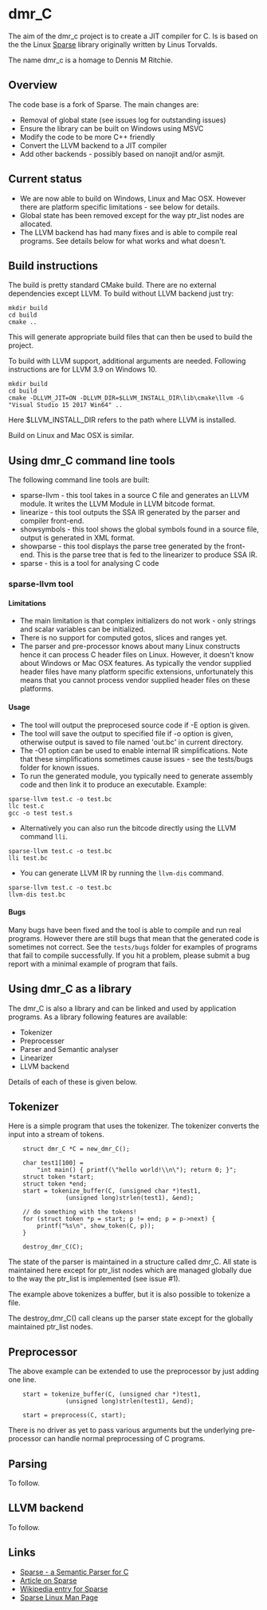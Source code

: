 # dmr_C

The aim of the dmr_c project is to create a JIT compiler for C. Is is based on the the Linux [Sparse](https://sparse.wiki.kernel.org/index.php/Main_Page) library originally written by Linus Torvalds. 

The name dmr_c is a homage to Dennis M Ritchie.

## Overview

The code base is a fork of Sparse. The main changes are:

* Removal of global state (see issues log for outstanding issues)
* Ensure the library can be built on Windows using MSVC
* Modify the code to be more C++ friendly
* Convert the LLVM backend to a JIT compiler
* Add other backends - possibly based on nanojit and/or asmjit.

## Current status

* We are now able to build on Windows, Linux and Mac OSX. However there are platform specific limitations - see below for details.
* Global state has been removed except for the way ptr_list nodes are allocated.
* The LLVM backend has had many fixes and is able to compile real programs. See details below for what works and what doesn't.

## Build instructions

The build is pretty standard CMake build. There are no external dependencies except LLVM. To build without LLVM backend just try:

```
mkdir build
cd build
cmake ..
```
This will generate appropriate build files that can then be used to build the project.

To build with LLVM support, additional arguments are needed. Following instructions are for LLVM 3.9 on Windows 10. 

```
mkdir build
cd build
cmake -DLLVM_JIT=ON -DLLVM_DIR=$LLVM_INSTALL_DIR\lib\cmake\llvm -G "Visual Studio 15 2017 Win64" ..
```

Here $LLVM_INSTALL_DIR refers to the path where LLVM is installed. 

Build on Linux and Mac OSX is similar.

## Using dmr_C command line tools

The following command line tools are built:

* sparse-llvm - this tool takes in a source C file and generates an LLVM module. It writes the LLVM Module in LLVM bitcode format.
* linearize - this tool outputs the SSA IR generated by the parser and compiler front-end.
* showsymbols - this tool shows the global symbols found in a source file, output is generated in XML format.
* showparse - this tool displays the parse tree generated by the front-end. This is the parse tree that is fed to the linearizer to produce SSA IR.
* sparse - this is a tool for analysing C code 

### sparse-llvm tool

#### Limitations

* The main limitation is that complex initializers do not work - only strings and scalar variables can be initialized.
* There is no support for computed gotos, slices and ranges yet.
* The parser and pre-processor knows about many Linux constructs hence it can process C header files on Linux. However, it doesn't know about Windows or Mac OSX features. As typically the vendor supplied header files have many platform specific extensions, unfortunately this means that you cannot process vendor supplied header files on these platforms.

#### Usage

* The tool will output the preprocesed source code if -E option is given.
* The tool will save the output to specified file if -o option is given, otherwise output is saved to file named 'out.bc' in current directory.
* The -O1 option can be used to enable internal IR simplifications. Note that these simplifications sometimes cause issues - see the tests/bugs folder for known issues. 
* To run the generated module, you typically need to generate assembly code and then link it to produce an executable. Example:

```
sparse-llvm test.c -o test.bc
llc test.c
gcc -o test test.s

```

* Alternatively you can also run the bitcode directly using the LLVM command `lli`.

```
sparse-llvm test.c -o test.bc
lli test.bc

```

* You can generate LLVM IR by running the `llvm-dis` command.

```
sparse-llvm test.c -o test.bc
llvm-dis test.bc

```

#### Bugs

Many bugs have been fixed and the tool is able to compile and run real programs. However there are still bugs that mean that the generated code is sometimes not correct. See the `tests/bugs` folder for examples of programs that fail to compile successfully. If you hit a problem, please submit a bug report with a minimal example of program that fails.


## Using dmr_C as a library

The dmr_C is also a library and can be linked and used by application programs. As a library following features are available:

* Tokenizer
* Preprocesser
* Parser and Semantic analyser
* Linearizer
* LLVM backend

Details of each of these is given below.

## Tokenizer

Here is a simple program that uses the tokenizer. The tokenizer converts the input into a stream of tokens.

```
	struct dmr_C *C = new_dmr_C();

	char test1[100] =
	    "int main() { printf(\"hello world!\\n\"); return 0; }";
	struct token *start;
	struct token *end;
	start = tokenize_buffer(C, (unsigned char *)test1,
				(unsigned long)strlen(test1), &end);

	// do something with the tokens!
	for (struct token *p = start; p != end; p = p->next) {
		printf("%s\n", show_token(C, p));
	}

	destroy_dmr_C(C);
```

The state of the parser is maintained in a structure called dmr_C. All state is maintained here except for ptr_list nodes which are
managed globally due to the way the ptr_list is implemented (see issue #1).

The example above tokenizes a buffer, but it is also possible to tokenize a file.

The destroy_dmr_C() call cleans up the parser state except for the globally maintained ptr_list nodes.

## Preprocessor

The above example can be extended to use the preprocessor by just adding one line.

```
	start = tokenize_buffer(C, (unsigned char *)test1,
				(unsigned long)strlen(test1), &end);

	start = preprocess(C, start);
```

There is no driver as yet to pass various arguments but the underlying pre-processor can handle normal preprocessing of C programs.

## Parsing 

To follow.

## LLVM backend

To follow.

## Links

* [Sparse - a Semantic Parser for C](https://sparse.wiki.kernel.org/index.php/Main_Page)
* [Article on Sparse](https://lwn.net/Articles/689907/)
* [Wikipedia entry for Sparse](https://en.wikipedia.org/wiki/Sparse)
* [Sparse Linux Man Page](https://linux.die.net/man/1/sparse)
